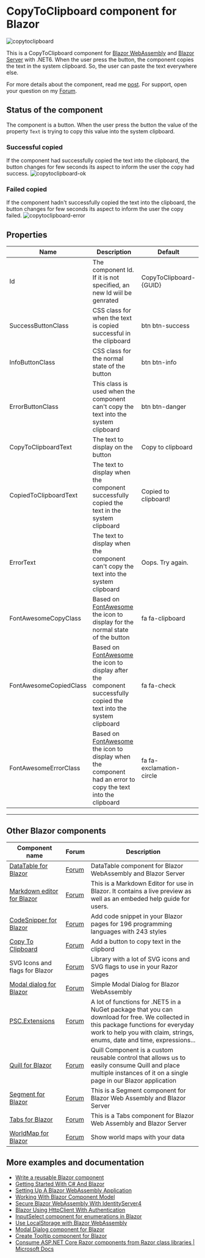 # CopyToClipboard component for Blazor
![copytoclipboard](https://user-images.githubusercontent.com/9497415/149394222-033ec846-eb5d-4f34-9968-aafb5fc38f96.png)

This is a CopyToClipboard component for [Blazor WebAssembly](https://www.puresourcecode.com/tag/blazor-webassembly/) and [Blazor Server](https://www.puresourcecode.com/tag/blazor-server/) with .NET6.
When the user press the button, the component copies the text in the system clipboard. So, the user can paste the text everywhere else.

For more details about the component, read me [post](https://www.puresourcecode.com/dotnet/blazor/copy-to-clipboard-component-for-blazor/). For support, open your question on my [Forum](https://www.puresourcecode.com/forum/copytoclipboard/).

## Status of the component
The component is a button. When the user press the button the value of the property `Text` is trying to copy this value into the system clipboard.

### Successful copied
If the component had successfully copied the text into the clipboard, the button changes for few seconds its aspect to inform the user the copy had success.
![copytoclipboard-ok](https://user-images.githubusercontent.com/9497415/149396754-e2014f5e-a982-4688-86b6-772e8c62c33c.gif)

### Failed copied
If the component hadn't successfully copied the text into the clipboard, the button changes for few seconds its aspect to inform the user the copy failed.
![copytoclipboard-error](https://user-images.githubusercontent.com/9497415/149396769-e54774e5-83ce-45ae-89aa-dd9847172a77.gif)

## Properties
| Name | Description | Default |
|------|-------------|---------|
| Id   | The component Id. If it is not specified, an new Id wiil be genrated | CopyToClipboard-{GUID} |
| SuccessButtonClass | CSS class for when the text is copied successful in the clipboard | btn btn-success |
| InfoButtonClass | CSS class for the normal state of the button | btn btn-info |
| ErrorButtonClass | This class is used when the component can't copy the text into the system clipboard | btn btn-danger |
| CopyToClipboardText | The text to display on the button | Copy to clipboard |
| CopiedToClipboardText | The text to display when the component successfully copied the text in the system clipboard | Copied to clipboard! |
| ErrorText | The text to display when the component can't copy the text into the system clipboard | Oops. Try again. |
| FontAwesomeCopyClass | Based on [FontAwesome](https://fontawesome.com/) the icon to display for the normal state of the button | fa fa-clipboard |
| FontAwesomeCopiedClass | Based on [FontAwesome](https://fontawesome.com/) the icon to display after the component successfully copied the text into the system clipboard | fa fa-check |
| FontAwesomeErrorClass | Based on [FontAwesome](https://fontawesome.com/) the icon to display when the component had an error to copy the text into the clipboard | fa fa-exclamation-circle |

---

## Other Blazor components

| Component name | Forum | Description |
|---|---|---|
| [DataTable for Blazor](https://www.puresourcecode.com/dotnet/net-core/datatable-component-for-blazor/) | [Forum](https://www.puresourcecode.com/forum/forum/datatables/) | DataTable component for Blazor WebAssembly and Blazor Server |
| [Markdown editor for Blazor](https://www.puresourcecode.com/dotnet/blazor/markdown-editor-with-blazor/) | [Forum](https://www.puresourcecode.com/forum/forum/markdown-editor-for-blazor/) |  This is a Markdown Editor for use in Blazor. It contains a live preview as well as an embeded help guide for users. |
| [CodeSnipper for Blazor](https://www.puresourcecode.com/dotnet/blazor/code-snippet-component-for-blazor/) | [Forum](https://www.puresourcecode.com/forum/codesnippet-for-blazor/) | Add code snippet in your Blazor pages for 196 programming languages with 243 styles |
| [Copy To Clipboard](https://www.puresourcecode.com/dotnet/blazor/copy-to-clipboard-component-for-blazor/) | [Forum](https://www.puresourcecode.com/forum/copytoclipboard/) | Add a button to copy text in the clipbord | 
| SVG Icons and flags for Blazor | [Forum](https://www.puresourcecode.com/forum/icons-and-flags-for-blazor/) | Library with a lot of SVG icons and SVG flags to use in your Razor pages |
| [Modal dialog for Blazor](https://www.puresourcecode.com/dotnet/blazor/modal-dialog-component-for-blazor/) | [Forum](https://www.puresourcecode.com/forum/forum/modal-dialog-for-blazor/) |  Simple Modal Dialog for Blazor WebAssembly |
| [PSC.Extensions](https://www.puresourcecode.com/dotnet/net-core/a-lot-of-functions-for-net5/) | [Forum](https://www.puresourcecode.com/forum/forum/psc-extensions/) |  A lot of functions for .NET5 in a NuGet package that you can download for free. We collected in this package functions for everyday work to help you with claim, strings, enums, date and time, expressions... |
| [Quill for Blazor](https://www.puresourcecode.com/dotnet/blazor/create-a-blazor-component-for-quill/) | [Forum](https://www.puresourcecode.com/forum/forum/quill-for-blazor/) |  Quill Component is a custom reusable control that allows us to easily consume Quill and place multiple instances of it on a single page in our Blazor application |
| [Segment for Blazor](https://www.puresourcecode.com/dotnet/blazor/segment-control-for-blazor/) | [Forum](https://www.puresourcecode.com/forum/forum/segments-for-blazor/) |  This is a Segment component for Blazor Web Assembly and Blazor Server |
| [Tabs for Blazor](https://www.puresourcecode.com/dotnet/blazor/tabs-control-for-blazor/) | [Forum](https://www.puresourcecode.com/forum/forum/tabs-for-blazor/) |  This is a Tabs component for Blazor Web Assembly and Blazor Server |
| [WorldMap for Blazor]() | [Forum](https://www.puresourcecode.com/forum/worldmap-for-blazor/) | Show world maps with your data |

## More examples and documentation
*   [Write a reusable Blazor component](https://www.puresourcecode.com/dotnet/blazor/write-a-reusable-blazor-component/)
*   [Getting Started With C# And Blazor](https://www.puresourcecode.com/dotnet/net-core/getting-started-with-c-and-blazor/)
*   [Setting Up A Blazor WebAssembly Application](https://www.puresourcecode.com/dotnet/blazor/setting-up-a-blazor-webassembly-application/)
*   [Working With Blazor Component Model](https://www.puresourcecode.com/dotnet/blazor/working-with-blazors-component-model/)
*   [Secure Blazor WebAssembly With IdentityServer4](https://www.puresourcecode.com/dotnet/blazor/secure-blazor-webassembly-with-identityserver4/)
*   [Blazor Using HttpClient With Authentication](https://www.puresourcecode.com/dotnet/blazor/blazor-using-httpclient-with-authentication/)
*   [InputSelect component for enumerations in Blazor](https://www.puresourcecode.com/dotnet/blazor/inputselect-component-for-enumerations-in-blazor/)
*   [Use LocalStorage with Blazor WebAssembly](https://www.puresourcecode.com/dotnet/blazor/use-localstorage-with-blazor-webassembly/)
*   [Modal Dialog component for Blazor](https://www.puresourcecode.com/dotnet/blazor/modal-dialog-component-for-blazor/)
*   [Create Tooltip component for Blazor](https://www.puresourcecode.com/dotnet/blazor/create-tooltip-component-for-blazor/)
*   [Consume ASP.NET Core Razor components from Razor class libraries | Microsoft Docs](https://docs.microsoft.com/en-us/aspnet/core/blazor/components/class-libraries?view=aspnetcore-5.0&tabs=visual-studio)
